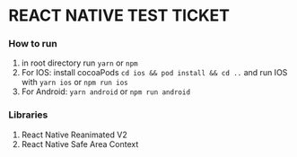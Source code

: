 # REACT NATIVE TEST TICKET

### How to run
1. in root directory run `yarn` or `npm`
2. For IOS: install cocoaPods `cd ios && pod install && cd ..` and run IOS with `yarn ios` or `npm run ios`
3. For Android: `yarn android` or `npm run android`

### Libraries
1. React Native Reanimated V2
2. React Native Safe Area Context
